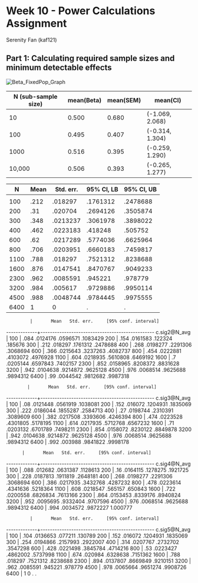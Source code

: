 # Week 10 - Power Calculations Assignment 
Serenity Fan (kaf121)

## Part 1: Calculating required sample sizes and minimum detectable effects 

![Beta_FixedPop_Graph](beta_graph_fixed.png)  


| N (sub-sample size) | mean(Beta)  | mean(SEM) | mean(CI)         | 
| ------------------- | ----------- | --------- | ---------------- |
| 10                  | 0.500       | 0.680     | (-1.069, 2.068)  | 
| 100                 | 0.495       | 0.407     | (-0.314, 1.304)  | 
| 1000                | 0.516       | 0.395     | (-0.259, 1.290)  | 
| 10,000              | 0.506       | 0.393     | (-0.265, 1.277)  | 



| N      | Mean  |  Std. err. | 95% CI, LB | 95% CI, UB   |
|--------|-------|------------|------------|------------- |
|        |       |            |            |              |
|  100   |  .212 |  .018297   |  .1761312  |  .2478688    |
|  200   |  .31  |  .020704   |  .2694126  |  .3505874    |
|  300   |  .348 |  .0213237  |  .3061978  |  .3898022    |
|  400   |  .462 |  .0223183  |  .418248   |  .505752     |
|  600   |  .62  |  .0217289  |  .5774036  |  .6625964    |
|  800   |  .706 |  .0203951  |  .6660183  |  .7459817    |
|  1100  |  .788 |   .018297  |  .7521312  |  .8238688    |
|  1600  |  .876 |  .0147541  |  .8470767  |  .9049233    |
|  2300  |  .962 |  .0085591  |  .945221   |  .978779     |
|  3200  |  .984 |   .005617  |  .9729886  |  .9950114    |
|  4500  |  .988 |  .0048744  |  .9784445  |  .9975555    | 
|  6400  |     1 |         0  |           .|           .  | 




             |       Mean   Std. err.     [95% conf. interval]
-------------+------------------------------------------------
c.sig2@N_avg |
        100  |       .084   .0124176      .0596571    .1083429
        200  |       .154   .0161583       .122324     .185676
        300  |       .212    .018297      .1761312    .2478688
        400  |       .268   .0198277      .2291306    .3068694
        600  |       .366   .0215643      .3237263    .4082737
        800  |       .454   .0222881      .4103072    .4976928
       1100  |       .604   .0218935      .5610808    .6469192
       1600  |         .7   .0205144      .6597843    .7402157
       2300  |       .852   .0158965      .8208372    .8831628
       3200  |       .942   .0104638      .9214872    .9625128
       4500  |       .976   .0068514      .9625688    .9894312
       6400  |        .99   .0044542      .9812682    .9987318



            |       Mean   Std. err.     [95% conf. interval]
-------------+------------------------------------------------
c.sig3@N_avg |
        100  |        .08   .0121448      .0561919    .1038081
        200  |       .152    .016072      .1204931    .1835069
        300  |       .222   .0186044      .1855287    .2584713
        400  |        .27   .0198744      .2310391    .3089609
        600  |       .382   .0217508      .3393606    .4246394
        800  |       .474   .0223528      .4301805    .5178195
       1100  |       .614   .0217935      .5712768    .6567232
       1600  |        .71   .0203132      .6701789    .7498211
       2300  |       .854   .0158072      .8230122    .8849878
       3200  |       .942   .0104638      .9214872    .9625128
       4500  |       .976   .0068514      .9625688    .9894312
       6400  |       .992    .003988      .9841822    .9998178


          |       Mean   Std. err.     [95% conf. interval]
-------------+------------------------------------------------
c.sig4@N_avg |
        100  |       .088    .012682      .0631387    .1128613
        200  |        .16   .0164115      .1278275    .1921725
        300  |       .228   .0187813      .1911819    .2648181
        400  |       .268   .0198277      .2291306    .3068694
        600  |       .386   .0217935      .3432768    .4287232
        800  |       .478   .0223614      .4341636    .5218364
       1100  |       .608   .0218547       .565157     .650843
       1600  |       .722   .0200558      .6826834    .7613166
       2300  |       .864   .0153453      .8339176    .8940824
       3200  |       .952   .0095695      .9332404    .9707596
       4500  |       .976   .0068514      .9625688    .9894312
       6400  |       .994   .0034572      .9872227    1.000777


             |       Mean   Std. err.     [95% conf. interval]
-------------+------------------------------------------------
c.sig5@N_avg |
        100  |       .104   .0136653       .077211     .130789
        200  |       .152    .016072      .1204931    .1835069
        300  |       .254   .0194866      .2157993    .2922007
        400  |       .314   .0207767      .2732702    .3547298
        600  |       .428   .0221498      .3845784    .4714216
        800  |        .53   .0223427      .4862002    .5737998
       1100  |       .674    .020984      .6328638    .7151362
       1600  |       .788    .018297      .7521312    .8238688
       2300  |       .894   .0137807      .8669849    .9210151
       3200  |       .962   .0085591       .945221     .978779
       4500  |       .978   .0065664      .9651274    .9908726
       6400  |          1          0             .           .



